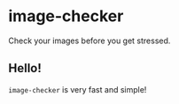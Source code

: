# image-checker

Check your images before you get stressed.

## Hello!

`image-checker` is very fast and simple!

